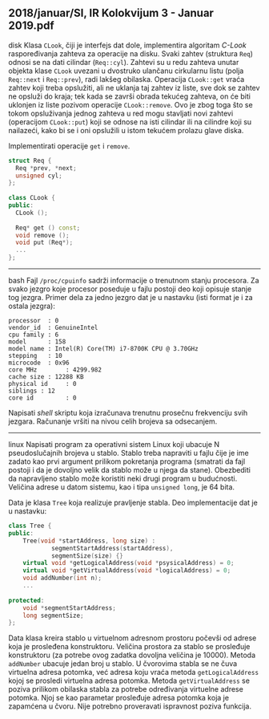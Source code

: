 2018/januar/SI, IR Kolokvijum 3 - Januar 2019.pdf
--------------------------------------------------------------------------------
disk
Klasa `CLook`, čiji je interfejs dat dole, implementira algoritam *C-Look* raspoređivanja zahteva 
za  operacije  na  disku.  Svaki  zahtev  (struktura `Req`)  odnosi  se  na  dati  cilindar (`Req::cyl`). 
Zahtevi su u redu zahteva unutar objekta klase `CLook` uvezani u dvostruko ulančanu cirkularnu 
listu  (polja `Req::next`  i `Req::prev`),  radi  lakšeg  obilaska.  Operacija `CLook::get` vraća 
zahtev koji treba opslužiti, ali ne uklanja taj zahtev iz liste, sve dok se zahtev ne opsluži do 
kraja; tek kada se završi obrada tekućeg zahteva, on će biti uklonjen iz liste pozivom operacije 
`CLook::remove`.  Ovo  je  zbog  toga  što  se  tokom  opsluživanja  jednog  zahteva  u  red  mogu 
stavljati novi zahtevi (operacijom `CLook::put`) koji se odnose na isti cilindar ili na cilindre 
koji su nailazeći, kako bi se i oni opslužili u istom tekućem prolazu glave diska. 

Implementirati operacije `get` i `remove`.
```cpp
struct Req { 
  Req *prev, *next; 
  unsigned cyl; 
}; 
 
class CLook { 
public: 
  CLook (); 
 
  Req* get () const; 
  void remove (); 
  void put (Req*); 
  ... 
}; 
``` 

--------------------------------------------------------------------------------
bash
Fajl `/proc/cpuinfo` sadrži informacije o trenutnom stanju procesora. Za svako jezgro koje 
procesor  poseduje  u  fajlu  postoji  deo  koji  opisuje  stanje tog jezgra.  Primer  dela  za  jedno 
jezgro dat je u nastavku (isti format je i za ostala jezgra):
```
processor  : 0 
vendor_id  : GenuineIntel 
cpu family : 6 
model      : 158 
model name : Intel(R) Core(TM) i7-8700K CPU @ 3.70GHz 
stepping   : 10 
microcode  : 0x96 
core MHz        : 4299.982 
cache size : 12288 KB 
physical id     : 0 
siblings : 12 
core id         : 0 
``` 
Napisati *shell* skriptu koja izračunava trenutnu prosečnu frekvenciju svih jezgara. Računanje vršiti na nivou celih brojeva sa odsecanjem.  
 
--------------------------------------------------------------------------------
linux
Napisati program za operativni sistem Linux koji ubacuje N pseudoslučajnih brojeva u stablo. 
Stablo  treba  napraviti  u  fajlu  čije  je  ime  zadato  kao  prvi  argument  prilikom  pokretanja 
programa (smatrati da fajl postoji i da je dovoljno velik da stablo može u njega da stane). 
Obezbediti da napravljeno stablo može koristiti neki drugi program u budućnosti. Veličina 
adrese u datom sistemu, kao i tipa `unsigned long`, je 64 bita.

Data je klasa `Tree` koja realizuje pravljenje stabla. Deo implementacije dat je u nastavku:
```cpp
class Tree { 
public: 
    Tree(void *startAddress, long size) : 
            segmentStartAddress(startAddress), 
            segmentSize(size) {} 
    virtual void *getLogicalAddress(void *psysicalAddress) = 0; 
    virtual void *getVirtualAddress(void *logicalAddress) = 0; 
    void addNumber(int n); 
    ... 
 
protected:
    void *segmentStartAddress; 
    long segmentSize; 
};
``` 
Data klasa kreira stablo u virtuelnom adresnom prostoru počevši od adrese koja je prosleđena 
konstruktoru. Veličina prostora za stablo se prosleđuje konstruktoru (za potrebe ovog zadatka 
dovoljna veličina je 10000). Metoda `addNumber` ubacuje jedan broj u stablo. U čvorovima 
stabla  se  ne  čuva  virtuelna  adresa  potomka,  već  adresa  koju  vraća  metoda 
`getLogicalAddress` kojoj   se   prosledi   virtuelna   adresa   potomka.   Metoda 
`getVirtualAddress` se  poziva  prilikom  obilaska  stabla  za potrebe određivanja virtuelne 
adrese potomka. Njoj se kao parametar prosleđuje adresa potomka koja je zapamćena u čvoru. 
Nije potrebno proveravati ispravnost poziva funkcija. 

